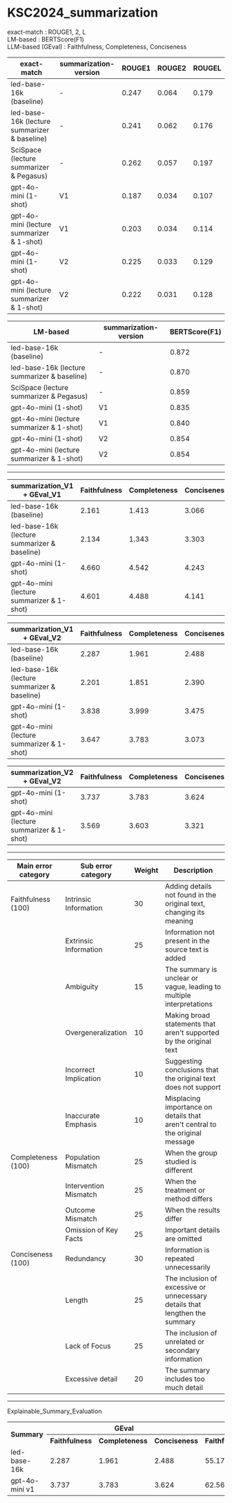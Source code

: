 # KSC2024_summarization

exact-match : ROUGE1, 2, L <br/>
LM-based : BERTScore(F1) <br/>
LLM-based (GEval) : Faithfulness, Completeness, Conciseness <br/>


|exact-match|summarization-version|ROUGE1|ROUGE2|ROUGEL|
|--------|-----|-----|-----|-----|
|led-base-16k (baseline)| - | 0.247 | 0.064 | 0.179 |
|led-base-16k (lecture summarizer & baseline)| - | 0.241 | 0.062 | 0.176 |
|SciSpace (lecture summarizer & Pegasus) | - | 0.262 | 0.057 | 0.197 |
|gpt-4o-mini (1-shot)| V1 | 0.187 | 0.034 | 0.107 |
|gpt-4o-mini (lecture summarizer & 1-shot)| V1 | 0.203 | 0.034 | 0.114 |
|gpt-4o-mini (1-shot)| V2 | 0.225 | 0.033 | 0.129 |
|gpt-4o-mini (lecture summarizer & 1-shot)| V2 | 0.222 | 0.031 | 0.128 |


|LM-based|summarization-version|BERTScore(F1)|
|--------|-----|-----|
|led-base-16k (baseline)| - | 0.872 |
|led-base-16k (lecture summarizer & baseline)| - | 0.870 |
|SciSpace (lecture summarizer & Pegasus) | - | 0.859 |
|gpt-4o-mini (1-shot)| V1 | 0.835 | 
|gpt-4o-mini (lecture summarizer & 1-shot)| V1 | 0.840 |  
|gpt-4o-mini (1-shot)| V2 | 0.854 |
|gpt-4o-mini (lecture summarizer & 1-shot)| V2 | 0.854 |


--------------------------------------------------------------------------------
|summarization_V1 + GEval_V1|Faithfulness|Completeness|Conciseness|
|--------|-----|-----|-----|
|led-base-16k (baseline)| 2.161 | 1.413 | 3.066 |
|led-base-16k (lecture summarizer & baseline)| 2.134 | 1.343 | 3.303 |
|gpt-4o-mini (1-shot)| 4.660 | 4.542 | 4.243 |
|gpt-4o-mini (lecture summarizer & 1-shot)| 4.601 | 4.488 | 4.141 |


|summarization_V1 + GEval_V2|Faithfulness|Completeness|Conciseness|
|--------|-----|-----|-----|
|led-base-16k (baseline)| 2.287 | 1.961 | 2.488 |
|led-base-16k (lecture summarizer & baseline)| 2.201 | 1.851 | 2.390 |
|gpt-4o-mini (1-shot)| 3.838 | 3.999 | 3.475 |
|gpt-4o-mini (lecture summarizer & 1-shot)| 3.647 | 3.783 | 3.073 |


|summarization_V2 + GEval_V2|Faithfulness|Completeness|Conciseness|
|--------|-----|-----|-----|
|gpt-4o-mini (1-shot)| 3.737 | 3.783 | 3.624 |
|gpt-4o-mini (lecture summarizer & 1-shot)| 3.569 | 3.603 | 3.321 |


--------------------------------------------------------------------------------
|Main error category|Sub error category|Weight|Description|
|--------|-----|-----|----------|
|Faithfulness (100)| Intrinsic Information | 30 | Adding details not found in the original text, changing its meaning |
|| Extrinsic Information | 25 | Information not present in the source text is added |
|| Ambiguity | 15 | The summary is unclear or vague, leading to multiple interpretations |
|| Overgeneralization | 10 | Making broad statements that aren't supported by the original text |
|| Incorrect Implication | 10 | Suggesting conclusions that the original text does not support |
|| Inaccurate Emphasis | 10 | Misplacing importance on details that aren't central to the original message |
|Completeness (100)| Population Mismatch | 25 | When the group studied is different |
|| Intervention Mismatch | 25 | When the treatment or method differs |
|| Outcome Mismatch | 25 | When the results differ |
|| Omission of Key Facts | 25 | Important details are omitted |
|Conciseness (100)| Redundancy | 30 | Information is repeated unnecessarily |
|| Length | 25 | The inclusion of excessive or unnecessary details that lengthen the summary |
|| Lack of Focus | 25 | The inclusion of unrelated or secondary information |
|| Excessive detail | 20 | The summary includes too much detail |

--------------------------------------------------------------------------------
Explainable_Summary_Evaluation
<table>
  <tr>
    <th rowspan="2">Summary</th>
    <th colspan="3">GEval</th>
    <th colspan="3">ESE_Score</th>
  </tr>
  <tr>
    <th>Faithfulness</th>
    <th>Completeness</th>
    <th>Conciseness</th>
    <th>Faithfulness</th>
    <th>Completeness</th>
    <th>Conciseness</th>
  </tr>
  <tr>
    <td>led-base-16k</td>
    <td>2.287</td>
    <td>1.961</td>
    <td>2.488</td>
    <td>55.1731</td>
    <td>53.2734</td>
    <td>44.4916</td>
  </tr>
    <tr>
    <td>gpt-4o-mini v1</td>
    <td>3.737</td>
    <td>3.783</td>
    <td>3.624</td>
    <td>62.5646</td>
    <td>63.6654</td>
    <td>52.5365</td>
  </tr>
</table>

